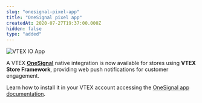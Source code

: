 ```yaml
---
slug: "onesignal-pixel-app"
title: "OneSignal pixel app"
createdAt: 2020-07-27T19:37:00.000Z
hidden: false
type: "added"
---
```


![VTEX IO App](https://img.shields.io/badge/-VTEX%20IO%20App-orange)

A VTEX [**OneSignal**](https://onesignal.com/) native integration is now available for stores using **VTEX Store Framework**, providing web push notifications for customer engagement.

Learn how to install it in your VTEX account accessing the [OneSignal app documentation](https://vtex.io/docs/components/all/vtex.onesignal/).
